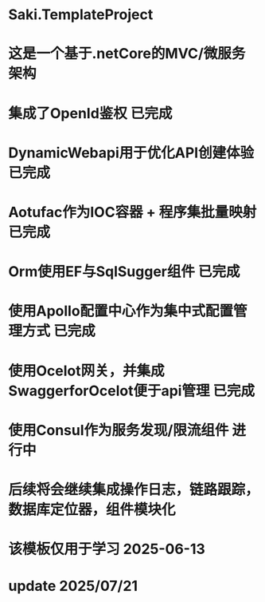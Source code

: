 # Saki.TemplateProject
# 这是一个基于.netCore的MVC/微服务架构
# 集成了OpenId鉴权 已完成
# DynamicWebapi用于优化API创建体验 已完成
# Aotufac作为IOC容器 + 程序集批量映射 已完成
# Orm使用EF与SqlSugger组件 已完成
# 使用Apollo配置中心作为集中式配置管理方式 已完成
# 使用Ocelot网关，并集成SwaggerforOcelot便于api管理 已完成
# 使用Consul作为服务发现/限流组件 进行中
# 后续将会继续集成操作日志，链路跟踪，数据库定位器，组件模块化
# 该模板仅用于学习 2025-06-13
# update 2025/07/21
